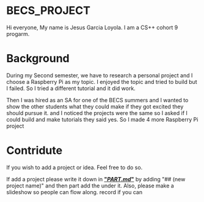 # BECS_PROJECT

Hi everyone, My name is Jesus Garcia Loyola. I am a CS++ cohort 9 progarm. 

# Background
During my Second semester, we have to research a personal project and I choose a Raspberry Pi as my topic. I enjoyed the topic and tried to build but I failed. So I tried a different tutorial and it did work.

Then I was hired as an SA for one of the BECS summers and I wanted to show the other students what they could make if they got excited they should pursue it. and I noticed the projects were the same so I asked if I could build and make tutorials they said yes. So I made 4 more Raspberry Pi project

# Contridute

If you wish to add a project or idea. Feel free to do so. 
 
If add a project please write it down in [**"_PART.md_"**](https://github.com/JesusG2022/BECS_PROJECT/blob/main/Part.md#all-the-parts) by adding "## (new project name)" and then part add the under it. Also, please make a slideshow so people can flow along. record if you can 
